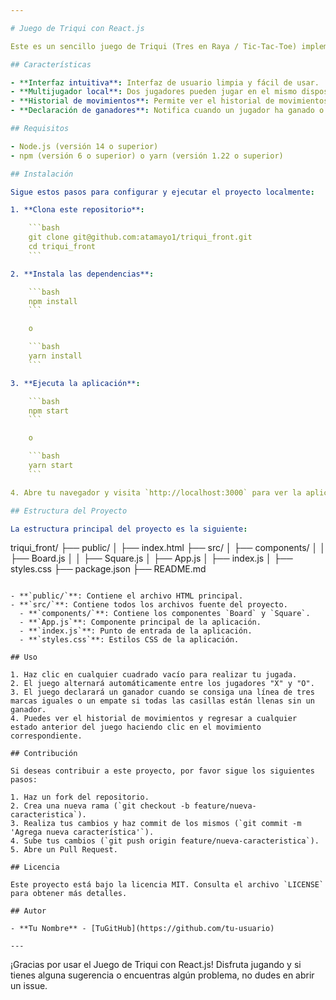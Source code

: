 ```yaml
---

# Juego de Triqui con React.js

Este es un sencillo juego de Triqui (Tres en Raya / Tic-Tac-Toe) implementado utilizando React.js. El objetivo del juego es hacer una línea horizontal, vertical o diagonal con tres marcas iguales (X o O).

## Características

- **Interfaz intuitiva**: Interfaz de usuario limpia y fácil de usar.
- **Multijugador local**: Dos jugadores pueden jugar en el mismo dispositivo.
- **Historial de movimientos**: Permite ver el historial de movimientos y regresar a cualquier punto del juego.
- **Declaración de ganadores**: Notifica cuando un jugador ha ganado o si hay un empate.

## Requisitos

- Node.js (versión 14 o superior)
- npm (versión 6 o superior) o yarn (versión 1.22 o superior)

## Instalación

Sigue estos pasos para configurar y ejecutar el proyecto localmente:

1. **Clona este repositorio**:

    ```bash
    git clone git@github.com:atamayo1/triqui_front.git
    cd triqui_front
    ```

2. **Instala las dependencias**:

    ```bash
    npm install
    ```

    o

    ```bash
    yarn install
    ```

3. **Ejecuta la aplicación**:

    ```bash
    npm start
    ```

    o

    ```bash
    yarn start
    ```

4. Abre tu navegador y visita `http://localhost:3000` para ver la aplicación en funcionamiento.

## Estructura del Proyecto

La estructura principal del proyecto es la siguiente:

```
triqui_front/
├── public/
│   ├── index.html
├── src/
│   ├── components/
│   │   ├── Board.js
│   │   ├── Square.js
│   ├── App.js
│   ├── index.js
│   ├── styles.css
├── package.json
├── README.md
```

- **`public/`**: Contiene el archivo HTML principal.
- **`src/`**: Contiene todos los archivos fuente del proyecto.
  - **`components/`**: Contiene los componentes `Board` y `Square`.
  - **`App.js`**: Componente principal de la aplicación.
  - **`index.js`**: Punto de entrada de la aplicación.
  - **`styles.css`**: Estilos CSS de la aplicación.

## Uso

1. Haz clic en cualquier cuadrado vacío para realizar tu jugada.
2. El juego alternará automáticamente entre los jugadores "X" y "O".
3. El juego declarará un ganador cuando se consiga una línea de tres marcas iguales o un empate si todas las casillas están llenas sin un ganador.
4. Puedes ver el historial de movimientos y regresar a cualquier estado anterior del juego haciendo clic en el movimiento correspondiente.

## Contribución

Si deseas contribuir a este proyecto, por favor sigue los siguientes pasos:

1. Haz un fork del repositorio.
2. Crea una nueva rama (`git checkout -b feature/nueva-caracteristica`).
3. Realiza tus cambios y haz commit de los mismos (`git commit -m 'Agrega nueva característica'`).
4. Sube tus cambios (`git push origin feature/nueva-caracteristica`).
5. Abre un Pull Request.

## Licencia

Este proyecto está bajo la licencia MIT. Consulta el archivo `LICENSE` para obtener más detalles.

## Autor

- **Tu Nombre** - [TuGitHub](https://github.com/tu-usuario)

---
```


¡Gracias por usar el Juego de Triqui con React.js! Disfruta jugando y si tienes alguna sugerencia o encuentras algún problema, no dudes en abrir un issue.

